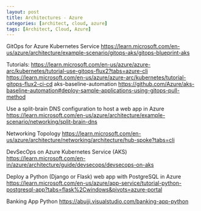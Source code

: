 ```yaml
---
layout: post
title: Architectures - Azure
categories: [architect, cloud, azure]
tags: [Architect, Cloud, Azure]
---
```



GitOps for Azure Kubernetes Service
https://learn.microsoft.com/en-us/azure/architecture/example-scenario/gitops-aks/gitops-blueprint-aks

Tutorials:
https://learn.microsoft.com/en-us/azure/azure-arc/kubernetes/tutorial-use-gitops-flux2?tabs=azure-cli
https://learn.microsoft.com/en-us/azure/azure-arc/kubernetes/tutorial-gitops-flux2-ci-cd
aks-baseline-automation
https://github.com/Azure/aks-baseline-automation#deploy-sample-applications-using-gitops-pull-method



Use a split-brain DNS configuration to host a web app in Azure
https://learn.microsoft.com/en-us/azure/architecture/example-scenario/networking/split-brain-dns


Networking Topology
https://learn.microsoft.com/en-us/azure/architecture/networking/architecture/hub-spoke?tabs=cli


DevSecOps on Azure Kubernetes Service (AKS)
https://learn.microsoft.com/en-in/azure/architecture/guide/devsecops/devsecops-on-aks


Deploy a Python (Django or Flask) web app with PostgreSQL in Azure
https://learn.microsoft.com/en-us/azure/app-service/tutorial-python-postgresql-app?tabs=flask%2Cwindows&pivots=azure-portal


Banking App Python
https://abujji.visualstudio.com/banking-app-python